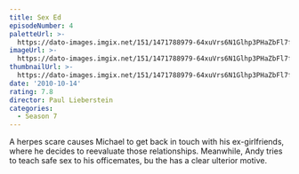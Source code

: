 ```yaml
---
title: Sex Ed
episodeNumber: 4
paletteUrl: >-
  https://dato-images.imgix.net/151/1471788979-64xuVrs6N1Glhp3PHaZbFl7fOAZ.jpg?auto=enhance&ch=DPR%2CWidth&palette=json
imageUrl: >-
  https://dato-images.imgix.net/151/1471788979-64xuVrs6N1Glhp3PHaZbFl7fOAZ.jpg?auto=compress%2Cformat&ch=DPR%2CWidth&w=500
thumbnailUrl: >-
  https://dato-images.imgix.net/151/1471788979-64xuVrs6N1Glhp3PHaZbFl7fOAZ.jpg?auto=enhance&ch=DPR%2CWidth&fit=crop&fm=jpg&h=280&w=500
date: '2010-10-14'
rating: 7.8
director: Paul Lieberstein
categories:
  - Season 7
---
```


A herpes scare causes Michael to get back in touch with his ex-girlfriends, where he decides to reevaluate those relationships. Meanwhile, Andy tries to teach safe sex to his officemates, bu the has a clear ulterior motive.